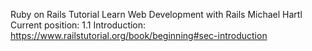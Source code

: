 Ruby on Rails Tutorial
Learn Web Development with Rails
Michael Hartl
Current position: 
1.1 Introduction: https://www.railstutorial.org/book/beginning#sec-introduction